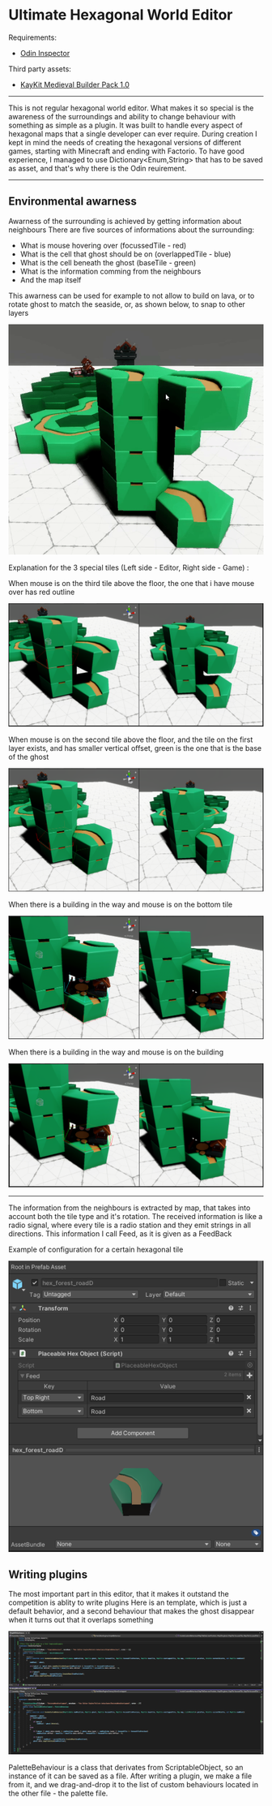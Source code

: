 # Ultimate Hexagonal World Editor

Requirements:
- [Odin Inspector](https://assetstore.unity.com/packages/tools/utilities/odin-inspector-and-serializer-89041 "Unity's Asset Store page")

Third party assets:
- [KayKit Medieval Builder Pack 1.0](https://kaylousberg.itch.io/kaykit-medieval-builder-pack)
---

This is not regular hexagonal world editor. What makes it so special is the awareness of the surroundings and ability to change behaviour with something as simple as a plugin. It was built to handle every aspect of hexagonal maps that a single developer can ever require. During creation I kept in mind the needs of creating the hexagonal versions of different games, starting with Minecraft and ending with Factorio. To have good experience, I managed to use Dictionary<Enum,String> that has to be saved as asset, and that's why there is the Odin reuirement.

---
## Environmental awarness
Awarness of the surrounding is achieved by getting information about neighbours
There are five sources of informations about the surrounding:
- What is mouse hovering over (focussedTile - red)
- What is the cell that ghost should be on (overlappedTile - blue)
- What is the cell beneath the ghost (baseTile - green)
- What is the information comming from the neighbours
- And the map itself

This awarness can be used for example to not allow to build on lava, or to rotate ghost to match the seaside, or, as shown below, to snap to other layers

![Snaps](./PresentationSource/Snapping.gif)

Explanation for the 3 special tiles (Left side - Editor, Right side - Game) :

When mouse is on the third tile above the floor, the one that i have mouse over has red outline

![Example1](./PresentationSource/Obvious_example.png)

When mouse is on the second tile above the floor, and the tile on the first layer exists, and has smaller vertical offset, green is the one that is the base of the ghost

![Example2](./PresentationSource/Nice_little_snap.png)

When there is a building in the way and mouse is on the bottom tile

![Example3](./PresentationSource/Awarness2.png)

When there is a building in the way and mouse is on the building

![Example3](./PresentationSource/Awarness1.png)

---
The information from the neighbours is extracted by map, that takes into account both the tile type and it's rotation.
The received information is like a radio signal, where every tile is a radio station and they emit strings in all directions. This information I call Feed, as it is given as a FeedBack

Example of configuration for a certain hexagonal tile

![Feed](./PresentationSource/Feed.png)

## Writing plugins
The most important part in this editor, that it makes it outstand the competition is ablity to write plugins
Here is an template, which is just a default behavior, and a second behaviour that makes the ghost disappear when it turns out that it overlaps something

![Feed](./PresentationSource/Plugin_Example.png)

PaletteBehaviour is a class that derivates from ScriptableObject, so an instance of it can be saved as a file. After writing a plugin, we make a file from it, and we drag-and-drop it to the list of custom behaviours located in the other file - the palette file.
